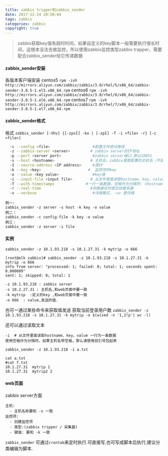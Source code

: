 ```yaml
---
title: zabbix tripper和zabbix_sender
date: 2017-12-24 20:50:04
tags: zabbix
categories: zabbix
copyright: true
---
```


>zabbix获取key值有超时时间，如果自定义的key脚本一般需要执行很长时间，这根本没法去做监控，所以使用zabbix监控类型zabbix trapper，需要配合zabbix_sender给它传递数据

<!--more-->

#### zabbix_sender安装
各版本客户端安装
centos5
`rpm -ivh http://mirrors.aliyun.com/zabbix/zabbix/3.0/rhel/5/x86_64/zabbix-sender-3.0.5-1.el5.x86_64.rpm`
centos6
`rpm -ivh http://mirrors.aliyun.com/zabbix/zabbix/3.0/rhel/6/x86_64/zabbix-sender-3.0.5-1.el6.x86_64.rpm`
centos7
`rpm -ivh http://mirrors.aliyun.com/zabbix/zabbix/3.0/rhel/7/x86_64/zabbix-sender-3.0.5-1.el7.x86_64.rpm`

#### zabbix_sender格式

格式
`zabbix_sender [-Vhv] {[-zpsI] -ko | [-zpI] -T -i <file> -r} [-c <file>]`

```bash
  -c --config <file>                   #配置文件绝对路径
  -z --zabbix-server <server>         # zabbix server的IP地址
  -p --port <server port>              #zabbix server端口.默认10051
  -s --host <hostname>                # 主机名，zabbix里面配置的主机名（不是服务器的hostname），不能使用ip地址
  -I --source-address <IP address>     #源IP
  -k --key <key>                     #  监控项的key
  -o --value <key value>               #key值
  -i --input-file <input file>        # 从文件里面读取hostname、key、value 一行为一条数据，使用空格作为分隔符，如果主机名带空格，那么请使用双引号包起来
  -T --with-timestamps              #一行一条数据，空格作为分隔符: <hostname> <key> <timestamp> <value>，#配合 --input-file option，timestamp为unix时间戳
  -r --real-time                      #将数据实时提交给服务器
  -v --verbose                         #详细模式, -vv 更详细
```
```
例一:
zabbix_sender -z server -s host -k key -o value
例二：
zabbix_sender -c config-file -k key -o value
例三：
zabbix_sender -z server -i file
```

#### 实例
`zabbix_sender -z 10.1.93.218 -s 10.1.27.31 -k mytrip -o 666`
```
[root@elk zabbix]# zabbix_sender -z 10.1.93.218 -s 10.1.27.31 -k mytrip -o 666
info from server: "processed: 1; failed: 0; total: 1; seconds spent: 0.000089"
sent: 1; skipped: 0; total: 1

-z 10.1.93.218 : zabbix server
-s 10.2.27.31 : 主机名,和web页面中要一致
-k mytrip  :定义的key ,和web页面中要一致
-o 666  : value,发送的值.
```
也可一通过某些命令来获取值发送
获取当前登录用户数
`zabbix_sender -z 10.1.93.218 -s 10.1.27.31 -k mytrip -o $(w|sed -n '1,2!p'| wc -l)`

还可以通过读取文本
```
-i  # 从文件里面读取hostname、key、value 一行为一条数据
使用空格作为分隔符，如果主机名带空格，那么请使用双引号包起来

zabbix_sender -z 10.1.93.218 -i a.txt

cat a.txt
#cat f.txt
10.1.27.31  mytrip 1
10.1.27.31  mytrip2 2
```


#### web页面
zabbix server方面
```
主机:
  - 主机名称要和 -s 一致
监控项:
  - 创建监控项
  - 类型:(zabbix tripper / 采集器)
  - 键值: 要和 -k 一致
```

`zabbix_sender` 可通过`crontab`来定时执行.可直接写,也可写成脚本后执行,建议分类编辑为脚本.



